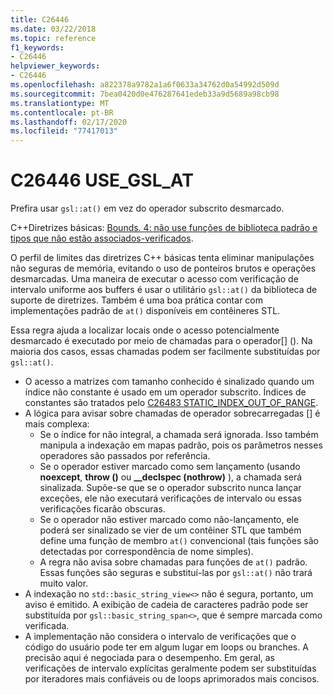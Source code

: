 ```yaml
---
title: C26446
ms.date: 03/22/2018
ms.topic: reference
f1_keywords:
- C26446
helpviewer_keywords:
- C26446
ms.openlocfilehash: a822378a9782a1a6f0633a34762d0a54992d509d
ms.sourcegitcommit: 7bea0420d0e476287641edeb33a9d5689a98cb98
ms.translationtype: MT
ms.contentlocale: pt-BR
ms.lasthandoff: 02/17/2020
ms.locfileid: "77417013"
---
```

# <a name="c26446-use_gsl_at"></a>C26446 USE_GSL_AT

Prefira usar `gsl::at()` em vez do operador subscrito desmarcado.

C++Diretrizes básicas: [Bounds. 4: não use funções de biblioteca padrão e tipos que não estão associados-verificados](https://github.com/isocpp/CppCoreGuidelines/blob/master/CppCoreGuidelines.md#probounds-bounds-safety-profile).

O perfil de limites das diretrizes C++ básicas tenta eliminar manipulações não seguras de memória, evitando o uso de ponteiros brutos e operações desmarcadas. Uma maneira de executar o acesso com verificação de intervalo uniforme aos buffers é usar o utilitário `gsl::at()` da biblioteca de suporte de diretrizes. Também é uma boa prática contar com implementações padrão de `at()` disponíveis em contêineres STL.

Essa regra ajuda a localizar locais onde o acesso potencialmente desmarcado é executado por meio de chamadas para o operador\[] (). Na maioria dos casos, essas chamadas podem ser facilmente substituídas por `gsl::at()`.

- O acesso a matrizes com tamanho conhecido é sinalizado quando um índice não constante é usado em um operador subscrito. Índices de constantes são tratados pelo [C26483 STATIC_INDEX_OUT_OF_RANGE](c26483.md).
- A lógica para avisar sobre chamadas de operador sobrecarregadas [] é mais complexa:
  - Se o índice for não integral, a chamada será ignorada. Isso também manipula a indexação em mapas padrão, pois os parâmetros nesses operadores são passados por referência.
  - Se o operador estiver marcado como sem lançamento (usando **noexcept**, **throw ()** ou **__declspec (nothrow)** ), a chamada será sinalizada. Supõe-se que se o operador subscrito nunca lançar exceções, ele não executará verificações de intervalo ou essas verificações ficarão obscuras.
  - Se o operador não estiver marcado como não-lançamento, ele poderá ser sinalizado se vier de um contêiner STL que também define uma função de membro `at()` convencional (tais funções são detectadas por correspondência de nome simples).
  - A regra não avisa sobre chamadas para funções de `at()` padrão. Essas funções são seguras e substituí-las por `gsl::at()` não trará muito valor.
- A indexação no `std::basic_string_view<>` não é segura, portanto, um aviso é emitido. A exibição de cadeia de caracteres padrão pode ser substituída por `gsl::basic_string_span<>`, que é sempre marcada como verificada.
- A implementação não considera o intervalo de verificações que o código do usuário pode ter em algum lugar em loops ou branches. A precisão aqui é negociada para o desempenho. Em geral, as verificações de intervalo explícitas geralmente podem ser substituídas por iteradores mais confiáveis ou de loops aprimorados mais concisos.
